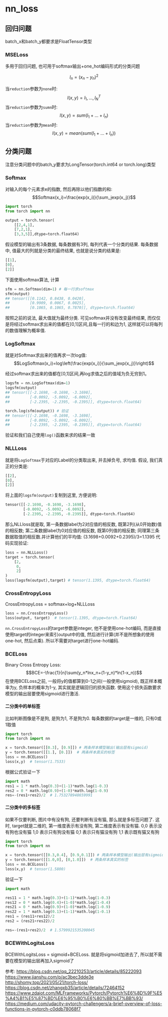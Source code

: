 # nn_loss





## 回归问题
batch_x和batch_y都要求是FloatTensor类型

### MSELoss
多用于回归问题, 也可用于softmax输出+one_hot编码形式的分类问题

$$l_n=(x_n-y_n)^2$$

当`reduction`参数为`none`时:
$$l(x,y)={l_1,...,l_N}^T$$
当`reduction`参数为`sumn`时:
$$l(x,y)=sum(l_1+...+l_n)$$
当`reduction`参数为`mean`时:
$$l(x,y)=mean(sum(l_1+...+l_n))$$

## 分类问题
注意分类问题中的batch_y要求为LongTensor(torch.int64 or torch.long)类型


### Softmax
对输入的每个元素求e的指数, 然后再除以他们指数的和:
$$Softmax(x_i)=\frac{exp(x_i)}{\sum_jexp(x_j)}$$

```python
import torch
from torch import nn

output = torch.tensor(
    [[2,4,1],
    [7,2,1],
    [3,3,5]],dtype=torch.float64)
```
假设模型的输出有3条数据, 每条数据有3列, 每列代表一个分类的结果. 每条数据中, 值最大的列就是分类的最终结果, 也就是说分类的结果是:
```python
[[1],
[0],
[2]]
```
下面使用softmax算法, 计算
```python
sfm = nn.Softmax(dim=1) # 每一行求softmax
sfm(output)
## tensor([[0.1142, 0.8438, 0.0420],
##         [0.9909, 0.0067, 0.0025],
##         [0.1065, 0.1065, 0.7870]], dtype=torch.float64)
```
按照之前的说法, 最大值就为最终分类. 可见softmax并没有改变最终结果, 而仅仅是将经过softmax求出来的值都在[0,1]区间,且每一行的和边为1, 这样就可以将每列的数值理解为概率值.





### LogSoftmax
就是对Softmax求出来的值再求一次log值:
$$LogSoftmax(x_i)=log\left(\frac{exp(x_i)}{\sum_jexp(x_j)}\right)$$

经过softmax求出来的值都在[0,1]区间,再log求值之后的值域为负无穷到1。

```python
logsfm = nn.LogSoftmax(dim=1)
logsfm(output)
## tensor([[-2.1698, -0.1698, -3.1698],
##         [-0.0092, -5.0092, -6.0092],
##         [-2.2395, -2.2395, -0.2395]], dtype=torch.float64)

torch.log(sfm(output)) # 验证
## tensor([[-2.1698, -0.1698, -3.1698],
##         [-0.0092, -5.0092, -6.0092],
##         [-2.2395, -2.2395, -0.2395]], dtype=torch.float64)
```
验证和我们自己使用`log()`函数来求的结果一致



### NLLLoss
就是将`LogSoftmax`于对应的Label的分类取出来, 并去掉负号, 求均值.
假设, 我们真正的分类是:
```python
[[2],
[0],
[2]]
```

将上面的`logsfm(output)`复制到这里, 方便说明:
```python
tensor([[-2.1698, -0.1698, -3.1698],
        [-0.0092, -5.0092, -6.0092],
        [-2.2395, -2.2395, -0.2395]], dtype=torch.float64)
```


那么NLLloss就是取, 第一条数据label为2对应值的相反数, 既第2列(从0开始数)值的相反数; 第二条数据label为0对应值的相反数, 既第0列值的相反数; 同理第三条数据取值的相反数.并计算他们的平均值:
(3.1698+0.0092+0.2395)/3=1.1395
代码实现验证:
```python
loss = nn.NLLLoss()
target = torch.tensor(
    [2,
     0,
     2]
)
loss(logsfm(output),target) # tensor(1.1395, dtype=torch.float64)
```


### CrossEntropyLoss
CrossEntropyLoss = softmax+log+NLLLoss

```python
loss = nn.CrossEntropyLoss()
loss(output, target)  # tensor(1.1395, dtype=torch.float64)
```

`nn.CrossEntropyLoss`的target参数是integer, 他不是使用one-hot编码, 而是直接使用target的integer来索引output中的值, 然后进行计算(并不是所想象的使用one-hot, 然后点乘). 所以不需要对target进行one-hot编码.


### BCELoss
Binary Cross Entropy Loss:
$$BCE=-\frac{1}{n}\sum(y_n*lnx_n+(1-y_n)*ln(1-x_n))$$
在使用BCELoss之前, 一般将y的值都算到0-1之间(一般使用sigmoid), 既正样本概率为y, 负样本的概率为1-y, 其实就是逻辑回归的损失函数.
使用这个损失函数要求模型的输出层要使用sigmoid进行激活.


#### 二分类中的单标签
比如判断图像是不是狗, 是狗为1, 不是狗为0. 每条数据的target是一维的, 只有0或1取值

```python
import torch
from torch import nn

x = torch.tensor([[0.3], [0.9]]) # 两条样本模型输出(输出层有sigmoid)
y = torch.tensor([[1.], [0.]])  # 两条样本真实的标签
loss = nn.BCELoss()
loss(x,y)  # tensor(1.7533)
```
根据公式验证一下

```python
import math
res1 = 1 * math.log(0.3)+(1-1)*math.log(1-0.3)
res2 = 0 * math.log(0.9)+(1-0)*math.log(1-0.9)
res=-(res1+res2)/2  # 1.753278948659991
```

#### 二分类中的多标签
如果不仅要判断, 图片中有没有狗, 还要判断有没有猫, 那么就是多标签问题了. 这时, target就是二维的, 第一维度表示有没有狗, 第二维度表示有没有猫.
0,0 表示没有狗也没有猫
1,0 表示只有狗没有猫
0,1 表示只有猫没有狗
1,1 表示既有猫又有狗


```python
import torch
from torch import nn

x = torch.tensor([[0.3,0.4], [0.9,0.1]]) # 两条样本模型输出(输出层有sigmoid)
y = torch.tensor([[1.0,0], [0,1.0]])  # 两条样本真实的标签
loss = nn.BCELoss()
loss(x,y)  # tensor(1.5800)
```
验证一下
```python
import math

res11 = 1 * math.log(0.3)+(1-1)*math.log(1-0.3)
res12 = 0 * math.log(0.4)+(1-0)*math.log(1-0.4)
res21 = 0 * math.log(0.9)+(1-0)*math.log(1-0.9)
res22 = 1 * math.log(0.1)+(1-1)*math.log(1-0.1)
res1 = (res11+res12)/2
res2 = (res21+res22)/2

res=-(res1+res2)/2  # 1.5799921535200045
```


### BCEWithLogitsLoss
BCEWithLogitsLoss = sigmoid+BCELoss. 就是将sigmoid加进去了, 所以就不需要在模型的输出层再加入sigmoid了





参考:
https://blog.csdn.net/qq_22210253/article/details/85222093
https://www.jianshu.com/p/ac3bec3dde3e
http://shomy.top/2021/05/21/torch-loss/
https://blog.csdn.net/zhangxb35/article/details/72464152
https://www.zdaiot.com/MLFrameworks/Pytorch/Pytorch%E6%8D%9F%E5%A4%B1%E5%87%BD%E6%95%B0%E6%80%BB%E7%BB%93/
https://medium.com/udacity-pytorch-challengers/a-brief-overview-of-loss-functions-in-pytorch-c0ddb78068f7